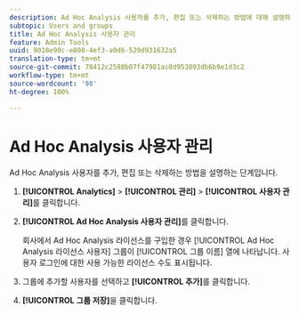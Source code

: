 ```yaml
---
description: Ad Hoc Analysis 사용자를 추가, 편집 또는 삭제하는 방법에 대해 설명하는 단계입니다.
subtopic: Users and groups
title: Ad Hoc Analysis 사용자 관리
feature: Admin Tools
uuid: 9018e90c-e808-4ef3-a0d6-529d931632a5
translation-type: tm+mt
source-git-commit: 78412c2588b07f47981ac0d953893db6b9e1d3c2
workflow-type: tm+mt
source-wordcount: '98'
ht-degree: 100%

---
```



# Ad Hoc Analysis 사용자 관리

Ad Hoc Analysis 사용자를 추가, 편집 또는 삭제하는 방법을 설명하는 단계입니다.

1. **[!UICONTROL Analytics]** > **[!UICONTROL 관리]** > **[!UICONTROL 사용자 관리]**&#x200B;를 클릭합니다.
1. **[!UICONTROL Ad Hoc Analysis 사용자 관리]**&#x200B;를 클릭합니다.

   회사에서 Ad Hoc Analysis 라이선스를 구입한 경우 [!UICONTROL Ad Hoc Analysis 라이선스 사용자] 그룹이 [!UICONTROL 그룹 이름] 열에 나타납니다. 사용자 로그인에 대한 사용 가능한 라이선스 수도 표시됩니다.

1. 그룹에 추가할 사용자를 선택하고 **[!UICONTROL 추가]**&#x200B;를 클릭합니다.
1. **[!UICONTROL 그룹 저장]**&#x200B;을 클릭합니다.
